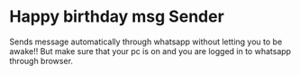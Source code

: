 # Happy birthday msg Sender
Sends message automatically through whatsapp without letting you to be awake!!
But make sure that your pc is on and you are logged in to whatsapp through browser.
